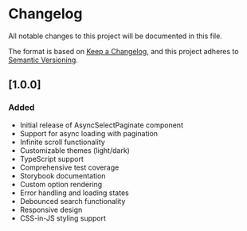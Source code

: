 # Changelog

All notable changes to this project will be documented in this file.

The format is based on [Keep a Changelog](https://keepachangelog.com/en/1.0.0/),
and this project adheres to [Semantic Versioning](https://semver.org/spec/v2.0.0.html).

## [1.0.0] 

### Added
- Initial release of AsyncSelectPaginate component
- Support for async loading with pagination
- Infinite scroll functionality
- Customizable themes (light/dark)
- TypeScript support
- Comprehensive test coverage
- Storybook documentation
- Custom option rendering
- Error handling and loading states
- Debounced search functionality
- Responsive design
- CSS-in-JS styling support
